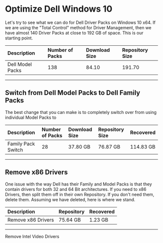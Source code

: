 # Optimize Dell Windows 10

Let's try to see what we can do for Dell Driver Packs on Windows 10 x64.  If we are using the "Total Control" method for Driver Management, then we have almost 140 Driver Packs at close to 192 GB of space.  This is our starting point.

| Description | Number of Packs | Download Size | Repository Size |
| :--- | :--- | :--- | :--- |
| Dell Model Packs | 138 | 84.10 | 191.70 |

---

## Switch from Dell Model Packs to Dell Family Packs

The best change that you can make is to completely switch over from using individual Model Packs to

| Description | Number of Packs | Download Size | Repository Size | Recovered |
| :--- | :--- | :--- | :--- | :--- |
| Family Pack Switch | 28 | 37.80 GB | 76.87 GB | 114.83 GB |

---

## Remove x86 Drivers

One issue with the way Dell has their Family and Model Packs is that they contain drivers for both 32 and 64 Bit architectures.  If you need to x86 Drivers, then split them off in their own Repository.  If you don't need them, delete them.  Assuming we have deleted, here is where we stand.

| Description | Repository | Recovered |
| :--- | :--- | :--- |
| Remove x86 Drivers | 75.64 GB | 1.23 GB |

---

Remove Intel Video Drivers



